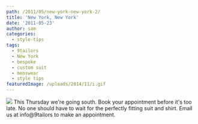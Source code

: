 ```yaml
---
path: /2011/05/new-york-new-york-2/
title: 'New York, New York'
date: '2011-05-23'
author: sam
categories:
  - style-tips
tags:
  - 9tailors
  - New York
  - bespoke
  - custom suit
  - menswear
  - style tips
featuredImage: /uploads/2014/11/i.gif
---
```

[![](http://1.bp.blogspot.com/-VwSe-8nl39k/Tdpw3TmLQRI/AAAAAAAAAWg/M61okT4LXIE/s200/i-love-new-york_01_01.gif)](http://1.bp.blogspot.com/-VwSe-8nl39k/Tdpw3TmLQRI/AAAAAAAAAWg/M61okT4LXIE/s1600/i-love-new-york_01_01.gif)
This Thursday we're going south. Book your appointment before it's too late. No one should have to wait for the perfectly fitting suit and shirt. Email us at info@9tailors to make an appointment.